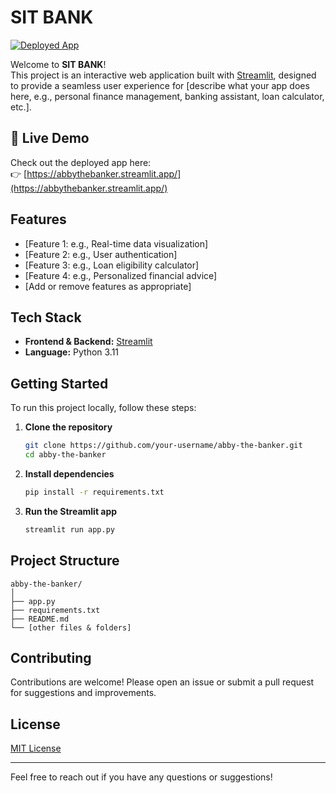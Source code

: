 # SIT BANK

[![Deployed App](https://img.shields.io/badge/Streamlit-Deployed-brightgreen)](https://abbythebanker.streamlit.app/)

Welcome to **SIT BANK**!  
This project is an interactive web application built with [Streamlit](https://streamlit.io/), designed to provide a seamless user experience for [describe what your app does here, e.g., personal finance management, banking assistant, loan calculator, etc.].

## 🚀 Live Demo

Check out the deployed app here:  
👉 [https://abbythebanker.streamlit.app/](https://abbythebanker.streamlit.app/)

## Features

- [Feature 1: e.g., Real-time data visualization]
- [Feature 2: e.g., User authentication]
- [Feature 3: e.g., Loan eligibility calculator]
- [Feature 4: e.g., Personalized financial advice]
- [Add or remove features as appropriate]

## Tech Stack

- **Frontend & Backend:** [Streamlit](https://streamlit.io/)
- **Language:** Python 3.11
  

## Getting Started

To run this project locally, follow these steps:

1. **Clone the repository**
    ```bash
    git clone https://github.com/your-username/abby-the-banker.git
    cd abby-the-banker
    ```

2. **Install dependencies**
    ```bash
    pip install -r requirements.txt
    ```

3. **Run the Streamlit app**
    ```bash
    streamlit run app.py
    ```

## Project Structure

```
abby-the-banker/
│
├── app.py
├── requirements.txt
├── README.md
└── [other files & folders]
```

## Contributing
Contributions are welcome! Please open an issue or submit a pull request for suggestions and improvements.

## License
[MIT License](LICENSE)  



---

Feel free to reach out if you have any questions or suggestions!
